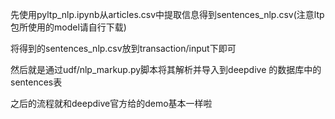 先使用pyltp_nlp.ipynb从articles.csv中提取信息得到sentences_nlp.csv(注意ltp包所使用的model请自行下载)

将得到的sentences_nlp.csv放到transaction/input下即可

然后就是通过udf/nlp_markup.py脚本将其解析并导入到deepdive 的数据库中的sentences表

之后的流程就和deepdive官方给的demo基本一样啦
